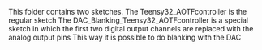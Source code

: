 This folder contains two sketches.
The Teensy32_AOTFcontroller is the regular sketch
The DAC_Blanking_Teensy32_AOTFcontroller is a special sketch in which the first two digital output channels are replaced with the analog output pins
This way it is possible to do blanking with the DAC
